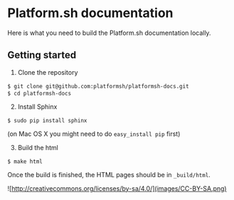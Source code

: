 Platform.sh documentation
=============================

Here is what you need to build the Platform.sh documentation locally.

Getting started
---------------------------

1. Clone the repository

  ```
  $ git clone git@github.com:platformsh/platformsh-docs.git
  $ cd platformsh-docs
  ```

2. Install Sphinx

  ```
  $ sudo pip install sphinx
  ```

  (on Mac OS X you might need to do ``easy_install pip`` first)

3. Build the html

  ```
  $ make html
  ```

Once the build is finished, the HTML pages should be in `_build/html`.

![http://creativecommons.org/licenses/by-sa/4.0/](images/CC-BY-SA.png)
